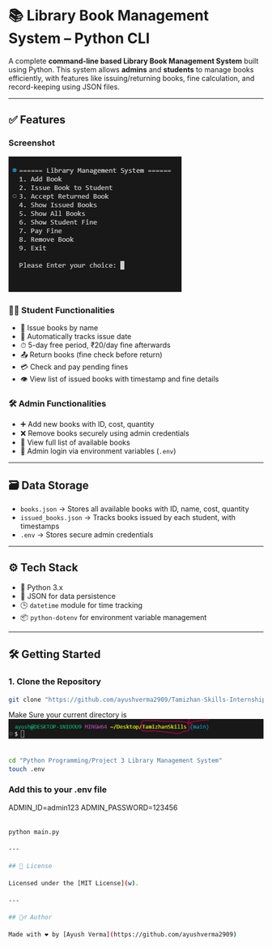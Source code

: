 # 📚 Library Book Management System – Python CLI

A complete **command-line based Library Book Management System** built using Python. This system allows **admins** and **students** to manage books efficiently, with features like issuing/returning books, fine calculation, and record-keeping using JSON files.

---

## ✅ Features

### Screenshot
<img src="screenshots/screenshot1.png">

### 👩‍🎓 Student Functionalities
- 📖 Issue books by name
- 📅 Automatically tracks issue date
- ⏱ 5-day free period, ₹20/day fine afterwards
- 📤 Return books (fine check before return)
- 💳 Check and pay pending fines
- 👁 View list of issued books with timestamp and fine details

### 🛠️ Admin Functionalities
- ➕ Add new books with ID, cost, quantity
- ❌ Remove books securely using admin credentials
- 📘 View full list of available books
- 🔐 Admin login via environment variables (`.env`)

---

## 🗃️ Data Storage

- `books.json` → Stores all available books with ID, name, cost, quantity
- `issued_books.json` → Tracks books issued by each student, with timestamps
- `.env` → Stores secure admin credentials

---

## ⚙️ Tech Stack

- 🐍 Python 3.x
- 📁 JSON for data persistence
- 🕒 `datetime` module for time tracking
- 📦 `python-dotenv` for environment variable management

---

## 🛠️ Getting Started

### 1. Clone the Repository

```bash
git clone "https://github.com/ayushverma2909/Tamizhan-Skills-Internship.git"

```
Make Sure your current directory is
<img src="screenshots/screenshot4.png">

```bash

cd "Python Programming/Project 3 Library Management System"
touch .env

```
### Add this to your .env file

ADMIN_ID=admin123
ADMIN_PASSWORD=123456

```bash

python main.py

---

## 📄 License

Licensed under the [MIT License](w).

---

## 🙋‍♂️ Author

Made with ❤️ by [Ayush Verma](https://github.com/ayushverma2909)

